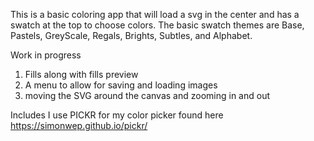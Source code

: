 This is a basic coloring app that will load a svg in the center and has a swatch at the top to choose colors.
The basic swatch themes are Base, Pastels, GreyScale, Regals, Brights, Subtles, and Alphabet.

Work in progress
1. Fills along with fills preview
2. A menu to allow for saving and loading images
3. moving the SVG around the canvas and zooming in and out

Includes
I use PICKR for my color picker found here https://simonwep.github.io/pickr/
